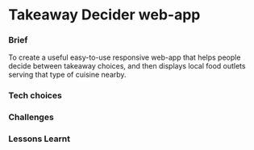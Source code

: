 # Takeaway Decider web-app

### Brief

To create a useful easy-to-use responsive web-app that helps people decide between takeaway choices, and then displays local food outlets serving that type of cuisine nearby.

### Tech choices

### Challenges

### Lessons Learnt

